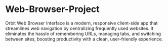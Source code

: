 # Web-Browser-Project
Orbit Web Browser Interface is a modern, responsive client-side app that streamlines web navigation by centralizing frequently used websites. It eliminates the hassle of remembering URLs, managing tabs, and switching between sites, boosting productivity with a clean, user-friendly experience.
